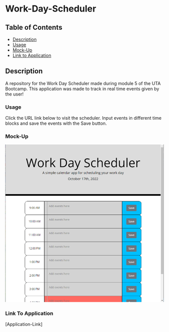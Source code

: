 # Work-Day-Scheduler #


## Table of Contents ##

* [Description](#description)
    <a name="Description"></a>
* [Usage](#usage)
    <a name="Usage"></a>
* [Mock-Up](#mock-up)
    <a name="Mock-Up"></a>
* [Link to Application](#link_to_application)
    <a name="Link to Application"></a>


## Description ##

A repository for the Work Day Scheduler made during module 5 of the UTA Bootcamp. This application was made to track in real time events given by the user!

### Usage ###

Click the URL link below to visit the scheduler. Input events in different time blocks and save the events with the Save button.

### Mock-Up ###

![Work-Day-Scheduler](./assets/images/workdayschedulerSC.png)

### Link To Application ###

[Application-Link] 


